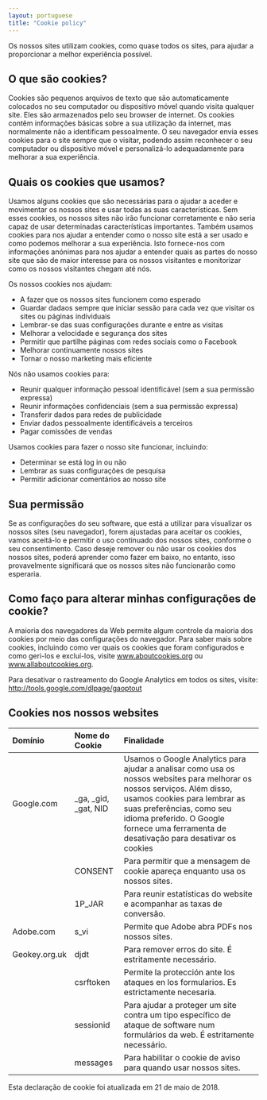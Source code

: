 ```yaml
---
layout: portuguese
title: "Cookie policy"
---
```


Os nossos sites utilizam cookies, como quase todos os sites, para ajudar a proporcionar a melhor experiência possível.

## O que são cookies?

Cookies são pequenos arquivos de texto que são automaticamente colocados no seu computador ou dispositivo móvel quando visita qualquer site. Eles são armazenados pelo seu browser de internet. Os cookies contêm informações básicas sobre a sua utilização da internet, mas normalmente não a identificam pessoalmente. O seu navegador envia esses cookies para o site sempre que o visitar, podendo assim reconhecer o seu computador ou dispositivo móvel e personalizá-lo adequadamente para melhorar a sua experiência.

## Quais os cookies que usamos?

Usamos alguns cookies que são necessárias para o ajudar a aceder e movimentar os nossos sites e usar todas as suas características. Sem esses cookies, os nossos sites não irão funcionar corretamente e não seria capaz de usar determinadas características importantes. Também usamos cookies para nos ajudar a entender como o nosso site está a ser usado e como podemos melhorar a sua experiência. Isto fornece-nos com informações anónimas para nos ajudar a entender quais as partes do nosso site que são de maior interesse para os nossos visitantes e monitorizar como os nossos visitantes chegam até nós.

Os nossos cookies nos ajudam:
- A fazer que os nossos sites funcionem como esperado
- Guardar dadaos sempre que iniciar sessão para cada vez que visitar os sites ou páginas individuais
- Lembrar-se das suas configurações durante e entre as visitas
- Melhorar a velocidade e segurança dos sites
- Permitir que partilhe páginas com redes sociais como o Facebook
- Melhorar continuamente nossos sites
- Tornar o nosso marketing mais eficiente

Nós não usamos cookies para:
- Reunir qualquer informação pessoal identificável (sem a sua permissão expressa)
- Reunir informações confidenciais (sem a sua permissão expressa)
- Transferir dados para redes de publicidade
- Enviar dados pessoalmente identificáveis a terceiros
- Pagar comissões de vendas

Usamos cookies para fazer o nosso site funcionar, incluindo:
- Determinar se está log in ou não
- Lembrar as suas configurações de pesquisa
- Permitir adicionar comentários ao nosso site

## Sua permissão

Se as configurações do seu software, que está a utilizar para visualizar os nossos sites (seu navegador), forem ajustadas para aceitar os cookies, vamos aceitá-lo e permitir o uso continuado dos nossos sites, conforme o seu consentimento. Caso deseje remover ou não usar os cookies dos nossos sites, poderá aprender como fazer em baixo, no entanto, isso provavelmente significará que os nossos sites não funcionarão como esperaria.

## Como faço para alterar minhas configurações de cookie?

A maioria dos navegadores da Web permite algum controle da maioria dos cookies por meio das configurações do navegador. Para saber mais sobre cookies, incluindo como ver quais os cookies que foram configurados e como geri-los e excluí-los, visite www.aboutcookies.org ou www.allaboutcookies.org.

Para desativar o rastreamento do Google Analytics em todos os sites, visite: http://tools.google.com/dlpage/gaoptout

## Cookies nos nossos websites

| Domínio | Nome do Cookie | Finalidade |
| :----- | :---------- | :------ |
| Google.com | \_ga, \_gid, \_gat, NID | Usamos o Google Analytics para ajudar a analisar como usa os nossos websites para melhorar os nossos serviços. Além disso, usamos cookies para lembrar as suas preferências, como seu idioma preferido. O Google fornece uma ferramenta de desativação para desativar os cookies |
| | CONSENT | Para permitir que a mensagem de cookie apareça enquanto usa os nossos sites. |
| | 1P_JAR | Para reunir estatísticas do website e acompanhar as taxas de conversão. |
|Adobe.com | s_vi | Permite que  Adobe abra PDFs nos nossos sites. |
| Geokey.org.uk | djdt | Para remover erros do site. É estritamente necessário. |
| | csrftoken | Permite la protección ante los ataques en los formularios. Es estrictamente necesaria. |
| | sessionid | Para ajudar a proteger um site contra um tipo específico de ataque de software num formulários da web. É estritamente necessário. |
| | messages | Para habilitar o cookie de aviso para quando usar nossos sites. |

Esta declaração de cookie foi atualizada em 21 de maio de 2018.
